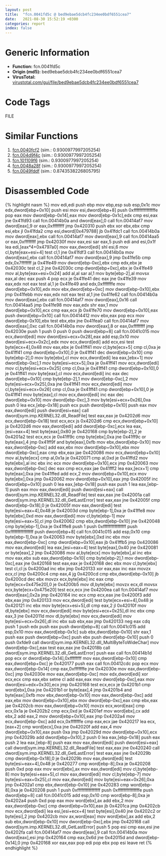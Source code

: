 ```yaml
---
layout: post
title:  "fcn.0041fd5c @ bed9ebae5dcb4fc234ee0bdf6551cea7"
date:   2021-08-30 15:52:19 +0300
categories: report
index: false
---
```


# Generic Information
- **Function:** fcn.0041fd5c
- **Origin (md5):** bed9ebae5dcb4fc234ee0bdf6551cea7
- **VirusTotal:** [virustotal.com/gui/file/bed9ebae5dcb4fc234ee0bdf6551cea7][virustotal_ref]

# Code Tags
<span class="tag" id="FILE">FILE</span>


# Similar Functions

1. [fcn.0040fcf2][similar_1_ref] (sim.: 0.9300977997205254)
2. [fcn.004d9f4c][similar_2_ref] (sim.: 0.9300977997205254)
3. [fcn.101109f6][similar_3_ref] (sim.: 0.9300977997205254)
4. [fcn.0048a28f][similar_4_ref] (sim.: 0.9300977997205254)
5. [fcn.0049fddf][similar_5_ref] (sim.: 0.8743538226805795)


# Disassembled Code

{% highlight nasm %}
mov edi,edi
push ebp
mov ebp,esp
sub esp,0x1c
mov edx,dword[ebp+0x10]
push esi
mov esi,dword[ebp+8]
push 0xfffffffffffffffe
pop eax
mov dword[ebp-0x14],eax
mov dword[ebp-0x1c],edx
cmp esi,eax
jne 0x41fd93
call fcn.00414b0a
and dword[eax],0
call fcn.00414af7
mov dword[eax],9
or eax,0xffffffff
jmp 0x420310
push ebx
xor ebx,ebx
cmp esi,ebx
jl 0x41fda2
cmp esi,dword[0x479788]
jb 0x41fdc1
call fcn.00414b0a
mov dword[eax],ebx
call fcn.00414af7
mov dword[eax],9
call fcn.00414aa5
or eax,0xffffffff
jmp 0x42030f
mov eax,esi
sar eax,5
push edi
and esi,0x1f
lea edi,[eax*4+0x4797a0]
mov eax,dword[edi]
shl esi,6
mov cl,byte[eax+esi+4]
test cl,1
jne 0x41fdf3
call fcn.00414b0a
mov dword[eax],ebx
call fcn.00414af7
mov dword[eax],9
jmp 0x41fe5b
cmp edx,0x7fffffff
ja 0x41fe49
mov dword[ebp-0xc],ebx
cmp edx,ebx
je 0x42030c
test cl,2
jne 0x42030c
cmp dword[ebp+0xc],ebx
je 0x41fe49
mov al,byte[eax+esi+0x24]
add al,al
sar al,1
mov byte[ebp-2],al
movsx eax,al
dec eax
push 4
pop ecx
je 0x41fe41
dec eax
jne 0x41fe39
mov eax,edx
not eax
test al,1
je 0x41fe49
and edx,0xfffffffe
mov dword[ebp+0x10],edx
mov ebx,dword[ebp+0xc]
mov dword[ebp-0x10],ebx
jmp 0x41febb
mov eax,edx
not eax
test al,1
jne 0x41fe62
call fcn.00414b0a
mov dword[eax],ebx
call fcn.00414af7
mov dword[eax],0x16
call fcn.00414aa5
jmp 0x41fe98
mov eax,edx
shr eax,1
mov dword[ebp+0x10],ecx
cmp eax,ecx
jb 0x41fe70
mov dword[ebp+0x10],eax
push dword[ebp+0x10]
call fcn.00414412
mov ebx,eax
pop ecx
mov dword[ebp-0x10],ebx
test ebx,ebx
jne 0x41fea0
call fcn.00414af7
mov dword[eax],0xc
call fcn.00414b0a
mov dword[eax],8
or eax,0xffffffff
jmp 0x42030e
push 1
push 0
push 0
push dword[ebp+8]
call fcn.0041c015
mov ecx,dword[edi]
mov dword[esi+ecx+0x28],eax
add esp,0x10
mov dword[esi+ecx+0x2c],edx
mov ecx,dword[edi]
add ecx,esi
test byte[ecx+4],0x48
mov eax,ebx
je 0x41ff41
mov cl,byte[ecx+5]
cmp cl,0xa
je 0x41ff41
cmp dword[ebp+0x10],0
je 0x41ff41
dec dword[ebp+0x10]
cmp byte[ebp-2],0
mov byte[ebx],cl
mov ecx,dword[edi]
lea eax,[ebx+1]
mov dword[ebp-0xc],1
mov byte[esi+ecx+5],0xa
je 0x41ff41
mov ecx,dword[edi]
mov cl,byte[esi+ecx+0x25]
cmp cl,0xa
je 0x41ff41
cmp dword[ebp+0x10],0
je 0x41ff41
mov byte[eax],cl
mov ecx,dword[edi]
inc eax
dec dword[ebp+0x10]
cmp byte[ebp-2],1
mov dword[ebp-0xc],2
mov byte[esi+ecx+0x25],0xa
jne 0x41ff41
mov ecx,dword[edi]
mov cl,byte[esi+ecx+0x26]
cmp cl,0xa
je 0x41ff41
cmp dword[ebp+0x10],0
je 0x41ff41
mov byte[eax],cl
mov ecx,dword[edi]
inc eax
dec dword[ebp+0x10]
mov dword[ebp-0xc],3
mov byte[esi+ecx+0x26],0xa
push 0
lea ecx,[ebp-0x18]
push ecx
push dword[ebp+0x10]
push eax
mov eax,dword[edi]
push dword[esi+eax]
call dword[sym.imp.KERNEL32.dll_ReadFile]
test eax,eax
je 0x4202d6
mov ecx,dword[ebp-0x18]
test ecx,ecx
js 0x4202d6
cmp ecx,dword[ebp+0x10]
ja 0x4202d6
mov eax,dword[edi]
add dword[ebp-0xc],ecx
lea eax,[esi+eax+4]
test byte[eax],0x80
je 0x420168
cmp byte[ebp-2],2
je 0x4201a2
test ecx,ecx
je 0x41ff9c
cmp byte[ebx],0xa
jne 0x41ff9c
or byte[eax],4
jmp 0x41ff9f
and byte[eax],0xfb
mov ebx,dword[ebp-0x10]
mov eax,dword[ebp-0xc]
add eax,ebx
mov dword[ebp+0x10],ebx
mov dword[ebp-0xc],eax
cmp ebx,eax
jae 0x420086
mov ecx,dword[ebp+0x10]
mov al,byte[ecx]
cmp al,0x1a
je 0x420071
cmp al,0xd
je 0x41ffd2
mov byte[ebx],al
inc ebx
inc ecx
mov dword[ebp+0x10],ecx
jmp 0x420063
mov eax,dword[ebp-0xc]
dec eax
cmp ecx,eax
jae 0x41fff2
lea eax,[ecx+1]
cmp byte[eax],0xa
jne 0x41ffed
add ecx,2
mov dword[ebp+0x10],ecx
mov byte[ebx],0xa
jmp 0x420062
mov dword[ebp+0x10],eax
jmp 0x42005f
inc dword[ebp+0x10]
push 0
lea eax,[ebp-0x18]
push eax
push 1
lea eax,[ebp-1]
push eax
mov eax,dword[edi]
push dword[esi+eax]
call dword[sym.imp.KERNEL32.dll_ReadFile]
test eax,eax
jne 0x42001a
call dword[sym.imp.KERNEL32.dll_GetLastError]
test eax,eax
jne 0x42005f
cmp dword[ebp-0x18],0
je 0x42005f
mov eax,dword[edi]
test byte[esi+eax+4],0x48
je 0x42003d
cmp byte[ebp-1],0xa
je 0x41ffe8
mov byte[ebx],0xd
mov eax,dword[edi]
mov cl,byte[ebp-1]
mov byte[esi+eax+5],cl
jmp 0x420062
cmp ebx,dword[ebp-0x10]
jne 0x420048
cmp byte[ebp-1],0xa
je 0x41ffe8
push 1
push 0xffffffffffffffff
push 0xffffffffffffffff
push dword[ebp+8]
call fcn.0041c015
add esp,0x10
cmp byte[ebp-1],0xa
je 0x420063
mov byte[ebx],0xd
inc ebx
mov eax,dword[ebp-0xc]
cmp dword[ebp+0x10],eax
jb 0x41ffb5
jmp 0x420086
mov eax,dword[edi]
lea eax,[esi+eax+4]
test byte[eax],0x40
jne 0x420081
or byte[eax],2
jmp 0x420086
mov al,byte[ecx]
mov byte[ebx],al
inc ebx
mov eax,ebx
sub eax,dword[ebp-0x10]
cmp byte[ebp-2],1
mov dword[ebp-0xc],eax
jne 0x420168
test eax,eax
je 0x420168
dec ebx
mov cl,byte[ebx]
test cl,cl
js 0x4200ad
inc ebx
jmp 0x420133
xor eax,eax
inc eax
movzx ecx,cl
jmp 0x4200c4
cmp eax,4
jg 0x4200cd
cmp ebx,dword[ebp-0x10]
jb 0x4200cd
dec ebx
movzx ecx,byte[ebx]
inc eax
cmp byte[ecx+0x475e20],0
je 0x4200b5
mov dl,byte[ebx]
movzx ecx,dl
movsx ecx,byte[ecx+0x475e20]
test ecx,ecx
jne 0x4200ea
call fcn.00414af7
mov dword[eax],0x2a
jmp 0x420164
inc ecx
cmp ecx,eax
jne 0x4200f3
add ebx,eax
jmp 0x420133
mov ecx,dword[edi]
test byte[ecx+esi+4],0x48
je 0x420121
inc ebx
mov byte[ecx+esi+5],dl
cmp eax,2
jl 0x42010f
mov dl,byte[ebx]
mov ecx,dword[edi]
mov byte[esi+ecx+0x25],dl
inc ebx
cmp eax,3
jne 0x42011d
mov dl,byte[ebx]
mov ecx,dword[edi]
mov byte[esi+ecx+0x26],dl
inc ebx
sub ebx,eax
jmp 0x420133
neg eax
cdq
push 1
push edx
push eax
push dword[ebp+8]
call fcn.0041c015
add esp,0x10
mov eax,dword[ebp-0x1c]
sub ebx,dword[ebp-0x10]
shr eax,1
push eax
push dword[ebp+0xc]
push ebx
push dword[ebp-0x10]
push 0
push 0xfde9
call dword[sym.imp.KERNEL32.dll_MultiByteToWideChar]
mov dword[ebp-0xc],eax
test eax,eax
jne 0x42018b
call dword[sym.imp.KERNEL32.dll_GetLastError]
push eax
call fcn.00414b1d
pop ecx
or dword[ebp-0x14],0xffffffff
mov eax,dword[ebp-0x10]
cmp eax,dword[ebp+0xc]
je 0x420177
push eax
call fcn.00412cdc
pop ecx
mov eax,dword[ebp-0x14]
cmp eax,0xfffffffe
jne 0x42030e
mov eax,dword[ebp-0xc]
jmp 0x42030e
mov eax,dword[ebp-0xc]
mov edx,dword[edi]
xor ecx,ecx
cmp eax,ebx
setne cl
add eax,eax
mov dword[ebp-0xc],eax
mov dword[esi+edx+0x30],ecx
jmp 0x420168
test ecx,ecx
je 0x4201b1
cmp word[ebx],0xa
jne 0x4201b1
or byte[eax],4
jmp 0x4201b4
and byte[eax],0xfb
mov ebx,dword[ebp-0x10]
mov eax,dword[ebp-0xc]
add eax,ebx
mov dword[ebp+0x10],ebx
mov dword[ebp-0xc],eax
cmp ebx,eax
jae 0x4202cb
mov eax,dword[ebp+0x10]
movzx ecx,word[eax]
cmp ecx,0x1a
je 0x4202b2
cmp ecx,0xd
je 0x4201ef
mov word[ebx],cx
add ebx,2
add eax,2
mov dword[ebp+0x10],eax
jmp 0x4202a4
mov ecx,dword[ebp-0xc]
add ecx,0xfffffffe
cmp eax,ecx
jae 0x420217
lea ecx,[eax+2]
cmp word[ecx],0xa
jne 0x42020f
add eax,4
mov dword[ebp+0x10],eax
push 0xa
jmp 0x42029d
mov dword[ebp+0x10],ecx
jmp 0x42029b
add dword[ebp+0x10],2
push 0
lea eax,[ebp-0x18]
push eax
push 2
lea eax,[ebp-8]
push eax
mov eax,dword[edi]
push dword[esi+eax]
call dword[sym.imp.KERNEL32.dll_ReadFile]
test eax,eax
jne 0x420240
call dword[sym.imp.KERNEL32.dll_GetLastError]
test eax,eax
jne 0x42029b
cmp dword[ebp-0x18],0
je 0x42029b
mov eax,dword[edi]
test byte[esi+eax+4],0x48
je 0x420277
cmp word[ebp-8],0xa
je 0x420208
push 0xd
pop eax
mov word[ebx],ax
mov eax,dword[edi]
mov cl,byte[ebp-8]
mov byte[esi+eax+5],cl
mov eax,dword[edi]
mov cl,byte[ebp-7]
mov byte[esi+eax+0x25],cl
mov eax,dword[edi]
mov byte[esi+eax+0x26],0xa
jmp 0x4202a1
cmp ebx,dword[ebp-0x10]
jne 0x420283
cmp word[ebp-8],0xa
je 0x420208
push 1
push 0xffffffffffffffff
push 0xfffffffffffffffe
push dword[ebp+8]
call fcn.0041c015
add esp,0x10
cmp word[ebp-8],0xa
je 0x4202a4
push 0xd
pop eax
mov word[ebx],ax
add ebx,2
mov eax,dword[ebp-0xc]
cmp dword[ebp+0x10],eax
jb 0x4201ca
jmp 0x4202cb
mov ecx,dword[edi]
lea esi,[esi+ecx+4]
test byte[esi],0x40
jne 0x4202c2
or byte[esi],2
jmp 0x4202cb
mov ax,word[eax]
mov word[ebx],ax
add ebx,2
sub ebx,dword[ebp-0x10]
mov dword[ebp-0xc],ebx
jmp 0x420168
call dword[sym.imp.KERNEL32.dll_GetLastError]
push 5
pop esi
cmp eax,esi
jne 0x4202fa
call fcn.00414af7
mov dword[eax],9
call fcn.00414b0a
mov dword[eax],esi
jmp 0x420164
cmp eax,0x6d
jne 0x42015d
and dword[ebp-0x14],0
jmp 0x420168
xor eax,eax
pop edi
pop ebx
pop esi
leave
ret
{% endhighlight %}


[similar_1_ref]: /report/fcn.0040fcf2@d9409903542212823b7b4709144a636b
[similar_2_ref]: /report/fcn.004d9f4c@be7fba7cc724acf4ae2900d99e0fc9c3
[similar_3_ref]: /report/fcn.101109f6@89dc67d2f980e8488f97b1bf8cb24258
[similar_4_ref]: /report/fcn.0048a28f@289859175c221b107317af7727d26c17
[similar_5_ref]: /report/fcn.0049fddf@279a61b1e76da49531f1f16fd1102a2d
[virustotal_ref]: https://www.virustotal.com/gui/file/bed9ebae5dcb4fc234ee0bdf6551cea7
